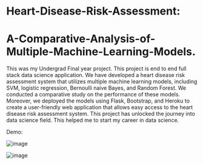 # Heart-Disease-Risk-Assessment: 
# A-Comparative-Analysis-of-Multiple-Machine-Learning-Models.

This was my Undergrad Final year project. This project is end to end full stack data science application. 
We have developed a heart disease risk assessment system that utilizes multiple machine learning models, including SVM, logistic regression, Bernoulli naive Bayes, and Random Forest. We conducted a comparative study on the performance of these models. Moreover, we deployed the models using Flask, Bootstrap, and Heroku to create a user-friendly web application that allows easy access to the heart disease risk assessment system.
This project has unlocked the journey into data science field. This helped me to start my career in data science.

Demo:

![image](https://github.com/Swaroop-Srisailam/Heart-Disease-Risk-Assessment-A-Comparative-Analysis-of-Multiple-Machine-Learning-Models./assets/44131603/2306cb65-c98c-4e55-9328-781aa1b2a9df)

![image](https://github.com/Swaroop-Srisailam/Heart-Disease-Risk-Assessment-A-Comparative-Analysis-of-Multiple-Machine-Learning-Models./assets/44131603/ffd55ad4-0236-4793-b39e-d512160ba166)
